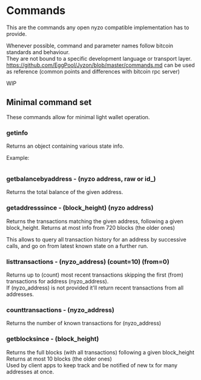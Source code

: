# Commands

This are the commands any open nyzo compatible implementation has to provide.

Whenever possible, command and parameter names follow bitcoin standards and behaviour.  
They are not bound to a specific development language or transport layer.
https://github.com/EggPool/Jyzon/blob/master/commands.md  can be used as reference (common points and differences with bitcoin rpc server)

WIP

## Minimal command set

These commands allow for minimal light wallet operation.

### getinfo
Returns an object containing various state info.

Example:
```
```

### getbalancebyaddress - (nyzo address, raw or id_)

Returns the total balance of the given address.  


### getaddresssince - (block_height) (nyzo address)

Returns the transactions matching the given address, following a given block_height.
Returns at most info from 720 blocks (the older ones)  

This allows to query all transaction history for an address by successive calls, and go on from latest known state on a further run.

### listtransactions - (nyzo_address) (count=10) (from=0)

Returns up to (count) most recent transactions skipping the first (from) transactions for address (nyzo_address).  
If (nyzo_address) is not provided it'll return recent transactions from all addresses.

### counttransactions - (nyzo_address)

Returns the number of known transactions for (nyzo_address)

### getblocksince - (block_height)

Returns the full blocks (with all transactions) following a given block_height  
Returns at most 10 blocks (the older ones)  
Used by client apps to keep track and be notified of new tx for many addresses at once.
